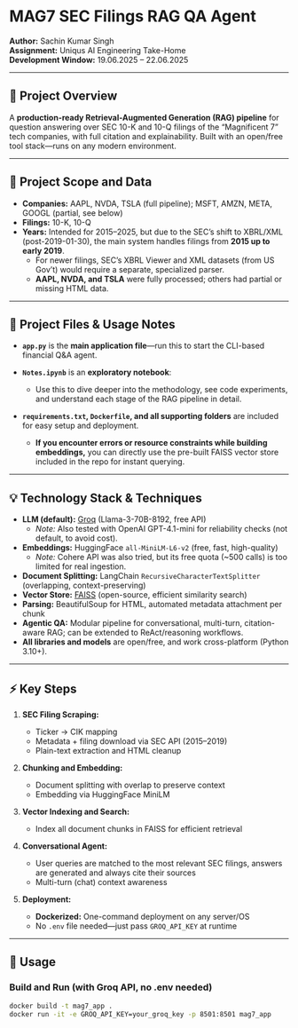 # MAG7 SEC Filings RAG QA Agent

**Author:** Sachin Kumar Singh  
**Assignment:** Uniqus AI Engineering Take-Home  
**Development Window:** 19.06.2025 – 22.06.2025

---

## 🚀 Project Overview

A **production-ready Retrieval-Augmented Generation (RAG) pipeline** for question answering over SEC 10-K and 10-Q filings of the “Magnificent 7” tech companies, with full citation and explainability. Built with an open/free tool stack—runs on any modern environment.

---

## 📝 Project Scope and Data

- **Companies:** AAPL, NVDA, TSLA (full pipeline); MSFT, AMZN, META, GOOGL (partial, see below)
- **Filings:** 10-K, 10-Q
- **Years:** Intended for 2015–2025, but due to the SEC’s shift to XBRL/XML (post-2019-01-30), the main system handles filings from **2015 up to early 2019**.
    - For newer filings, SEC’s XBRL Viewer and XML datasets (from US Gov’t) would require a separate, specialized parser.
    - **AAPL, NVDA, and TSLA** were fully processed; others had partial or missing HTML data.

---


## 📁 Project Files & Usage Notes

* **`app.py`** is the **main application file**—run this to start the CLI-based financial Q\&A agent.
* **`Notes.ipynb`** is an **exploratory notebook**:

  * Use this to dive deeper into the methodology, see code experiments, and understand each stage of the RAG pipeline in detail.
* **`requirements.txt`, `Dockerfile`, and all supporting folders** are included for easy setup and deployment.

  * **If you encounter errors or resource constraints while building embeddings,** you can directly use the pre-built FAISS vector store included in the repo for instant querying.

---


## 💡 Technology Stack & Techniques

- **LLM (default):** [Groq](https://console.groq.com/) (Llama-3-70B-8192, free API)
    - *Note:* Also tested with OpenAI GPT-4.1-mini for reliability checks (not default, to avoid cost).
- **Embeddings:** HuggingFace `all-MiniLM-L6-v2` (free, fast, high-quality)
    - *Note:* Cohere API was also tried, but its free quota (~500 calls) is too limited for real ingestion.
- **Document Splitting:** LangChain `RecursiveCharacterTextSplitter` (overlapping, context-preserving)
- **Vector Store:** [FAISS](https://github.com/facebookresearch/faiss) (open-source, efficient similarity search)
- **Parsing:** BeautifulSoup for HTML, automated metadata attachment per chunk
- **Agentic QA:** Modular pipeline for conversational, multi-turn, citation-aware RAG; can be extended to ReAct/reasoning workflows.
- **All libraries and models** are open/free, and work cross-platform (Python 3.10+).

---

## ⚡ Key Steps

1. **SEC Filing Scraping:**  
   - Ticker → CIK mapping
   - Metadata + filing download via SEC API (2015–2019)
   - Plain-text extraction and HTML cleanup

2. **Chunking and Embedding:**  
   - Document splitting with overlap to preserve context
   - Embedding via HuggingFace MiniLM

3. **Vector Indexing and Search:**  
   - Index all document chunks in FAISS for efficient retrieval

4. **Conversational Agent:**  
   - User queries are matched to the most relevant SEC filings, answers are generated and always cite their sources
   - Multi-turn (chat) context awareness

5. **Deployment:**  
   - **Dockerized:** One-command deployment on any server/OS
   - No `.env` file needed—just pass `GROQ_API_KEY` at runtime

---

## 🔑 Usage

### **Build and Run (with Groq API, no .env needed)**

```sh
docker build -t mag7_app .
docker run -it -e GROQ_API_KEY=your_groq_key -p 8501:8501 mag7_app

